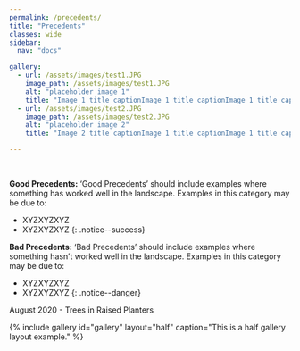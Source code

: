 ```yaml
---
permalink: /precedents/
title: "Precedents"
classes: wide
sidebar:
  nav: "docs"

gallery:
  - url: /assets/images/test1.JPG
    image_path: /assets/images/test1.JPG
    alt: "placeholder image 1"
    title: "Image 1 title captionImage 1 title captionImage 1 title captionImage 1 title captionImage 1 title captionImage 1 title captionImage 1 title captionImage 1 title captionImage 1 title captionImage 1 title captionImage 1 title captionImage 1 title captionImage 1 title captionImage 1 title captionImage 1 title captionImage 1 title captionImage 1 title caption"
  - url: /assets/images/test2.JPG
    image_path: /assets/images/test2.JPG
    alt: "placeholder image 2"
    title: "Image 2 title captionImage 1 title captionImage 1 title captionImage 1 title captionImage 1 title captionImage 1 title captionImage 1 title captionImage 1 title captionImage 1 title captionImage 1 title captionImage 1 title captionImage 1 title captionImage 1 title captionImage 1 title captionImage 1 title captionImage 1 title captionImage 1 title caption"

---
```


<BR>
  
**Good Precedents:** ‘Good Precedents’ should include examples where something has worked well in the landscape. Examples in this category may be due to:
- XYZXYZXYZ
- XYZXYZXYZ
{: .notice--success}


**Bad Precedents:** ‘Bad Precedents’ should include examples where something hasn’t worked well in the landscape. Examples in this category may be due to:
- XYZXYZXYZ
- XYZXYZXYZ
{: .notice--danger}



August 2020 - Trees in Raised Planters

{% include gallery id="gallery" layout="half" caption="This is a half gallery layout example." %}

